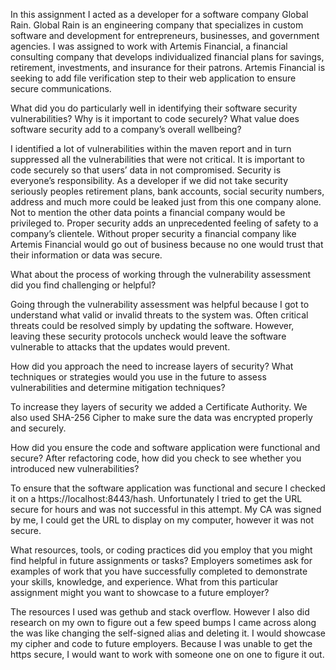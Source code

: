 
In this assignment I acted as a developer for a software company Global Rain. Global Rain is an engineering company that specializes in custom software and development for entrepreneurs, businesses, and government agencies. I was assigned to work with Artemis Financial, a financial consulting company that develops individualized financial plans for savings, retirement, investments, and insurance for their patrons. Artemis Financial is seeking to add file verification step to their web application to ensure secure communications. 

What did you do particularly well in identifying their software security vulnerabilities? Why is it important to code securely? What value does software security add to a company’s overall wellbeing?

I identified a lot of vulnerabilities within the maven report and in turn suppressed all the vulnerabilities that were not critical. It is important to code securely so that users’ data in not compromised. Security is everyone’s responsibility. As a developer if we did not take security seriously peoples retirement plans, bank accounts, social security numbers, address and much more could be leaked just from this one company alone. Not to mention the other data points a financial company would be privileged to. Proper security adds an unprecedented feeling of safety to a  company’s clientele. Without proper security a financial company like Artemis Financial would go out of business because no one would trust that their information or data was secure.  

What about the process of working through the vulnerability assessment did you find challenging or helpful?

Going through the vulnerability assessment was helpful because I got to understand what valid or invalid threats to the system was.  Often critical threats could be resolved simply by updating the software. However, leaving these security protocols uncheck would leave the software vulnerable to attacks that the updates would prevent. 

How did you approach the need to increase layers of security? What techniques or strategies would you use in the future to assess vulnerabilities and determine mitigation techniques?

To increase they layers of security we added a Certificate Authority. We also used SHA-256 Cipher to make sure the data was encrypted properly and securely.

How did you ensure the code and software application were functional and secure? After refactoring code, how did you check to see whether you introduced new vulnerabilities?

To ensure that the software application was functional and secure I checked it on a https://localhost:8443/hash. Unfortunately I tried to get the URL secure for hours and was not successful in this attempt. My CA was signed by me, I could get the URL to display on my computer, however it was not secure. 

What resources, tools, or coding practices did you employ that you might find helpful in future assignments or tasks?
Employers sometimes ask for examples of work that you have successfully completed to demonstrate your skills, knowledge, and experience. What from this particular assignment might you want to showcase to a future employer?

The resources I used was gethub and stack overflow. However I also did research on my own to figure out a few speed bumps I came across along the was like changing the self-signed alias and deleting it. I would showcase my cipher and code to future employers. Because I was unable to get the https secure, I would want to work with someone one on one to figure it out.
